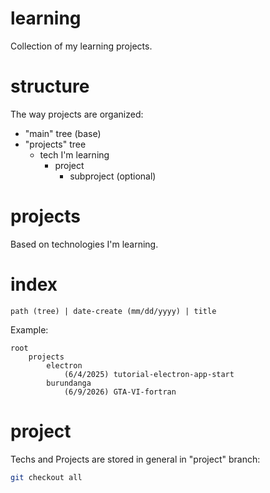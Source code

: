 # learning
Collection of my learning projects.

# structure
The way projects are organized:
- "main" tree (base)
- "projects" tree
    - tech I'm learning
        - project
            - subproject (optional)

# projects
Based on technologies I'm learning.

# index
`path (tree) | date-create (mm/dd/yyyy) | title`

Example:
```
root
    projects
        electron
            (6/4/2025) tutorial-electron-app-start
        burundanga
            (6/9/2026) GTA-VI-fortran
```

# project
Techs and Projects are stored in general in "project" branch:

```bash
git checkout all
```
